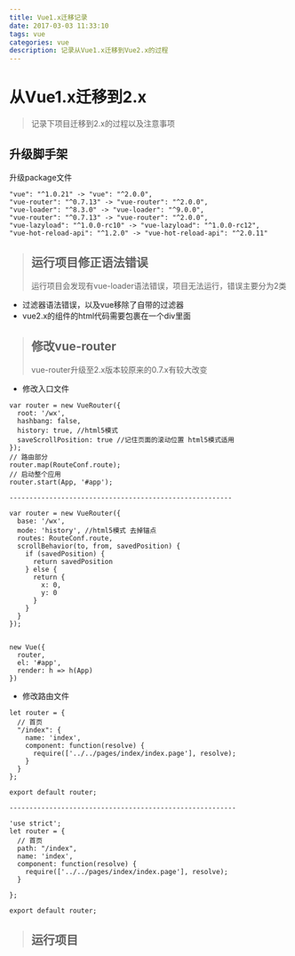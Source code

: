 ```yaml
---
title: Vue1.x迁移记录
date: 2017-03-03 11:33:10
tags: vue
categories: vue
description: 记录从Vue1.x迁移到Vue2.x的过程
---
```

# 从Vue1.x迁移到2.x
> 记录下项目迁移到2.x的过程以及注意事项
<!-- more -->
## 升级脚手架
>
升级package文件
```
"vue": "^1.0.21" -> "vue": "^2.0.0",
"vue-router": "^0.7.13" -> "vue-router": "^2.0.0",
"vue-loader": "^8.3.0" -> "vue-loader": "^9.0.0",
"vue-router": "^0.7.13" -> "vue-router": "^2.0.0",
"vue-lazyload": "^1.0.0-rc10" -> "vue-lazyload": "^1.0.0-rc12",
"vue-hot-reload-api": "^1.2.0" -> "vue-hot-reload-api": "^2.0.11"
```

> ## 运行项目修正语法错误
> 运行项目会发现有vue-loader语法错误，项目无法运行，错误主要分为2类
* 过滤器语法错误，以及vue移除了自带的过滤器
* vue2.x的组件的html代码需要包裹在一个div里面

> ## 修改vue-router
> vue-router升级至2.x版本较原来的0.7.x有较大改变
* 修改入口文件
```
var router = new VueRouter({
  root: '/wx',
  hashbang: false,
  history: true, //html5模式
  saveScrollPosition: true //记住页面的滚动位置 html5模式适用
});
// 路由部分
router.map(RouteConf.route);
// 启动整个应用
router.start(App, '#app');

--------------------------------------------------------

var router = new VueRouter({
  base: '/wx',
  mode: 'history', //html5模式 去掉锚点
  routes: RouteConf.route,
  scrollBehavior(to, from, savedPosition) {
    if (savedPosition) {
      return savedPosition
    } else {
      return {
        x: 0,
        y: 0
      }
    }
  }
});


new Vue({
  router,
  el: '#app',
  render: h => h(App)
})
```
>
* 修改路由文件
```
let router = {
  // 首页
  "/index": {
    name: 'index',
    component: function(resolve) {
      require(['../../pages/index/index.page'], resolve);
    }
  }
};

export default router;

---------------------------------------------------------

'use strict';
let router = {
  // 首页
  path: "/index",
  name: 'index',
  component: function(resolve) {
    require(['../../pages/index/index.page'], resolve);
  }

};

export default router;
```
> ## 运行项目
